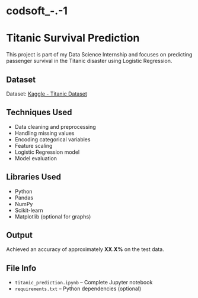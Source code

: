 # codsoft_-.-1
#  Titanic Survival Prediction

This project is part of my Data Science Internship and focuses on predicting passenger survival in the Titanic disaster using Logistic Regression.

##  Dataset
Dataset: [Kaggle - Titanic Dataset](https://www.kaggle.com/datasets/yasserh/titanic-dataset)

##  Techniques Used
- Data cleaning and preprocessing
- Handling missing values
- Encoding categorical variables
- Feature scaling
- Logistic Regression model
- Model evaluation

##  Libraries Used
- Python
- Pandas
- NumPy
- Scikit-learn
- Matplotlib (optional for graphs)

##  Output
Achieved an accuracy of approximately **XX.X%** on the test data.

##  File Info
- `titanic_prediction.ipynb` – Complete Jupyter notebook
- `requirements.txt` – Python dependencies (optional)
